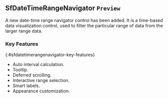 ## SfDateTimeRangeNavigator `Preview`

A new date-time range navigator control has been added. It is a time-based data visualization control, used to filter the particular range of data from the larger range data.

### Key Features
{:#sfdatetimerangenavigator-key-features} 

* Auto interval calculation.
* Tooltip.
* Deferred scrolling.
* Interactive range selection.
* Smart labels.
* Appearance customization.